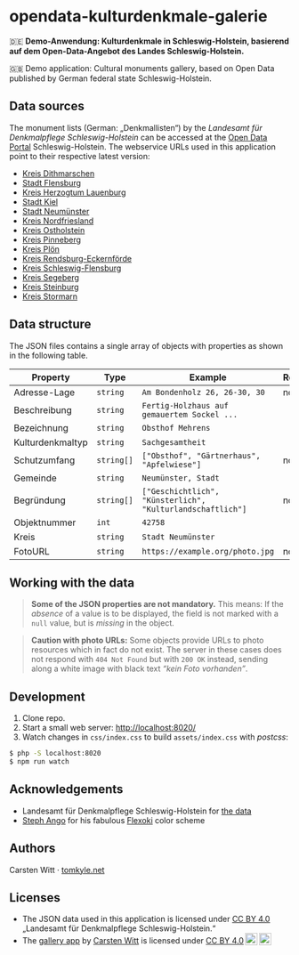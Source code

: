 # opendata-kulturdenkmale-galerie
🇩🇪 **Demo-Anwendung: Kulturdenkmale in Schleswig-Holstein, basierend auf dem Open-Data-Angebot des Landes Schleswig-Holstein.** 

🇬🇧 Demo application: Cultural monuments gallery, based on Open Data published by German federal state Schleswig-Holstein.

## Data sources

The monument lists (German: „Denkmallisten“) by the *Landesamt für Denkmalpflege Schleswig-Holstein* can be accessed at the [Open Data Portal](https://opendata.schleswig-holstein.de/organization/landesamt-fur-denkmalpflege) Schleswig-Holstein. The webservice URLs used in this application point to their respective latest version:

- [Kreis Dithmarschen](https://opendata.schleswig-holstein.de/collection/denkmalliste-dithmarschen/aktuell.json)
- [Stadt Flensburg](https://opendata.schleswig-holstein.de/collection/denkmalliste-flensburg/aktuell.json)
- [Kreis Herzogtum Lauenburg](https://opendata.schleswig-holstein.de/collection/denkmalliste-herzogtum-lauenburg/aktuell.json)
- [Stadt Kiel](https://opendata.schleswig-holstein.de/collection/denkmalliste-kiel/aktuell.json)
- [Stadt Neumünster](https://opendata.schleswig-holstein.de/collection/denkmalliste-neumuenster/aktuell.json)
- [Kreis Nordfriesland](https://opendata.schleswig-holstein.de/collection/denkmalliste-nordfriesland/aktuell.json)
- [Kreis Ostholstein](https://opendata.schleswig-holstein.de/collection/denkmalliste-ostholstein/aktuell.json)
- [Kreis Pinneberg](https://opendata.schleswig-holstein.de/collection/denkmalliste-pinneberg/aktuell.json)
- [Kreis Plön](https://opendata.schleswig-holstein.de/collection/denkmalliste-ploen/aktuell.json)
- [Kreis Rendsburg-Eckernförde](https://opendata.schleswig-holstein.de/collection/denkmalliste-rendsburg-eckernfoerde/aktuell.json)
- [Kreis Schleswig-Flensburg](https://opendata.schleswig-holstein.de/collection/denkmalliste-schleswig-flensburg/aktuell.json)
- [Kreis Segeberg](https://opendata.schleswig-holstein.de/collection/denkmalliste-segeberg/aktuell.json)
- [Kreis Steinburg](https://opendata.schleswig-holstein.de/collection/denkmalliste-steinburg/aktuell.json)
- [Kreis Stormarn](https://opendata.schleswig-holstein.de/collection/denkmalliste-stormarn/aktuell.json)

## Data structure

The JSON files contains a single array of objects with properties as shown in the following table. 


| Property         | Type       | Example                                                    | Required |
| ---------------- | ---------- | ---------------------------------------------------------- | -------- |
| Adresse-Lage     | `string`   | `Am Bondenholz 26, 26-30, 30`                              | no       |
| Beschreibung     | `string`   | `Fertig-Holzhaus auf gemauertem Sockel ...`                |          |
| Bezeichnung      | `string`   | `Obsthof Mehrens`                                          |          |
| Kulturdenkmaltyp | `string`   | `Sachgesamtheit`                                           |          |
| Schutzumfang     | `string[]` | `["Obsthof", "Gärtnerhaus", "Apfelwiese"]`                 | no       |
| Gemeinde         | `string`   | `Neumünster, Stadt`                                        |          |
| Begründung       | `string[]` | `["Geschichtlich", "Künsterlich", "Kulturlandschaftlich"]` | no       |
| Objektnummer     | `int`      | `42758`                                                    |          |
| Kreis            | `string`   | `Stadt Neumünster`                                         |          |
| FotoURL          | `string`   | `https://example.org/photo.jpg`                            | no       |

## Working with the data

> **Some of the JSON properties are not mandatory.** This means: If the *absence* of a value is to be displayed, the field is not marked with a `null` value, but is *missing* in the object.

> **Caution with photo URLs:** Some objects provide URLs to photo resources which in fact do not exist. The server in these cases does not respond with `404 Not Found` but with `200 OK` instead, sending along a white image with black text *“kein Foto vorhanden”*.

## Development

1. Clone repo. 
2. Start a small web server: [http://localhost:8020/](http://localhost:8020/)
3. Watch changes in `css/index.css` to build `assets/index.css` with *postcss*:

```bash
$ php -S localhost:8020
$ npm run watch
```

## Acknowledgements

- Landesamt für Denkmalpflege Schleswig-Holstein for [the data](https://opendata.schleswig-holstein.de/organization/landesamt-fur-denkmalpflege)
- [Steph Ango](https://stephango.com/) for his fabulous [Flexoki](https://stephango.com/flexoki) color scheme

## Authors

Carsten Witt · [tomkyle.net](https://tomkyle.net)

## Licenses

<ul>
  <li xmlns:cc="http://creativecommons.org/ns#" xmlns:dct="http://purl.org/dc/terms/">The JSON data used in this application is licensed under <a href="https://creativecommons.org/licenses/by/4.0/">CC BY 4.0</a> „Landesamt für Denkmalpflege Schleswig-Holstein.“</li>
  <li>The <a property="dct:title" rel="cc:attributionURL" href="https://tomkyle.github.io/opendata-kulturdenkmale-galerie/">gallery app</a> by <a rel="cc:attributionURL dct:creator" property="cc:attributionName" href="https://tomkyle.net">Carsten Witt</a> is licensed under <a href="https://creativecommons.org/licenses/by/4.0/?ref=chooser-v1" target="_blank" rel="license noopener noreferrer" style="display:inline-block;">CC BY 4.0<img style="height:22px!important;margin-left:3px;vertical-align:text-bottom;" src="https://mirrors.creativecommons.org/presskit/icons/cc.svg?ref=chooser-v1" alt=""><img style="height:22px!important;margin-left:3px;vertical-align:text-bottom;" src="https://mirrors.creativecommons.org/presskit/icons/by.svg?ref=chooser-v1" alt=""></a></li></ul> 
